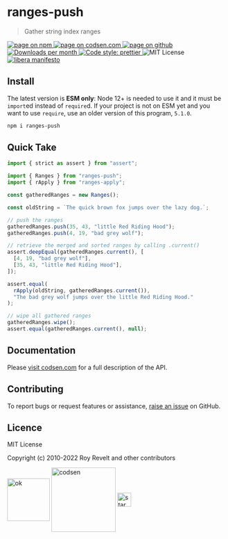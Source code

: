 # ranges-push

> Gather string index ranges

<div class="package-badges">
  <a href="https://www.npmjs.com/package/ranges-push" rel="nofollow noreferrer noopener">
    <img src="https://img.shields.io/badge/-npm-blue?style=flat-square" alt="page on npm">
  </a>
  <a href="https://codsen.com/os/ranges-push" rel="nofollow noreferrer noopener">
    <img src="https://img.shields.io/badge/-codsen-blue?style=flat-square" alt="page on codsen.com">
  </a>
  <a href="https://github.com/codsen/codsen/tree/main/packages/ranges-push" rel="nofollow noreferrer noopener">
    <img src="https://img.shields.io/badge/-github-blue?style=flat-square" alt="page on github">
  </a>
  <a href="https://npmcharts.com/compare/ranges-push?interval=30" rel="nofollow noreferrer noopener" target="_blank">
    <img src="https://img.shields.io/npm/dm/ranges-push.svg?style=flat-square" alt="Downloads per month">
  </a>
  <a href="https://prettier.io" rel="nofollow noreferrer noopener" target="_blank">
    <img src="https://img.shields.io/badge/code_style-prettier-brightgreen.svg?style=flat-square" alt="Code style: prettier">
  </a>
  <img src="https://img.shields.io/badge/licence-MIT-brightgreen.svg?style=flat-square" alt="MIT License">
  <a href="https://liberamanifesto.com" rel="nofollow noreferrer noopener" target="_blank">
    <img src="https://img.shields.io/badge/libera-manifesto-lightgrey.svg?style=flat-square" alt="libera manifesto">
  </a>
</div>

## Install

The latest version is **ESM only**: Node 12+ is needed to use it and it must be `import`ed instead of `require`d. If your project is not on ESM yet and you want to use `require`, use an older version of this program, `5.1.0`.

```bash
npm i ranges-push
```

## Quick Take

```js
import { strict as assert } from "assert";

import { Ranges } from "ranges-push";
import { rApply } from "ranges-apply";

const gatheredRanges = new Ranges();

const oldString = `The quick brown fox jumps over the lazy dog.`;

// push the ranges
gatheredRanges.push(35, 43, "little Red Riding Hood");
gatheredRanges.push(4, 19, "bad grey wolf");

// retrieve the merged and sorted ranges by calling .current()
assert.deepEqual(gatheredRanges.current(), [
  [4, 19, "bad grey wolf"],
  [35, 43, "little Red Riding Hood"],
]);

assert.equal(
  rApply(oldString, gatheredRanges.current()),
  "The bad grey wolf jumps over the little Red Riding Hood."
);

// wipe all gathered ranges
gatheredRanges.wipe();
assert.equal(gatheredRanges.current(), null);
```

## Documentation

Please [visit codsen.com](https://codsen.com/os/ranges-push/) for a full description of the API.

## Contributing

To report bugs or request features or assistance, [raise an issue](https://github.com/codsen/codsen/issues/new/choose) on GitHub.

## Licence

MIT License

Copyright (c) 2010-2022 Roy Revelt and other contributors


<img src="https://codsen.com/images/png-codsen-ok.png" width="98" alt="ok" align="center"> <img src="https://codsen.com/images/png-codsen-1.png" width="148" alt="codsen" align="center"> <img src="https://codsen.com/images/png-codsen-star-small.png" width="32" alt="star" align="center">

